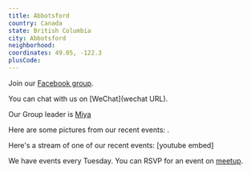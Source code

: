 ```yaml
---
title: Abbotsford
country: Canada
state: British Columbia
city: Abbotsford
neighborhood: 
coordinates: 49.05, -122.3
plusCode:
---
```

Join our [Facebook group](https://www.facebook.com/groups/free.code.camp.abbotsford).

You can chat with us on [WeChat](wechat URL).

Our Group leader is [Miya](freecodecamp.org/miya)

Here are some pictures from our recent events:
![]().

Here's a stream of one of our recent events:
[youtube embed]

We have events every Tuesday. You can RSVP for an event on [meetup](meetupurl).

